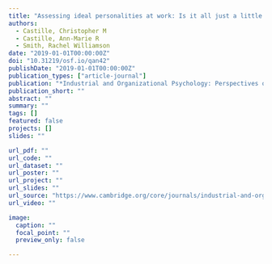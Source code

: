 ```yaml
---
title: "Assessing ideal personalities at work: Is it all just a little bit of history repeating?"
authors:
  - Castille, Christopher M
  - Castille, Ann-Marie R
  - Smith, Rachel Williamson
date: "2019-01-01T00:00:00Z"
doi: "10.31219/osf.io/qan42"
publishDate: "2019-01-01T00:00:00Z"
publication_types: ["article-journal"]
publication: "*Industrial and Organizational Psychology: Perspectives on Science and Practice*"
publication_short: ""
abstract: ""
summary: ""
tags: []
featured: false
projects: []
slides: ""

url_pdf: ""
url_code: ""
url_dataset: ""
url_poster: ""
url_project: ""
url_slides: ""
url_source: "https://www.cambridge.org/core/journals/industrial-and-organizational-psychology/article/abs/assessing-ideal-personalities-at-work-is-it-all-just-a-little-bit-of-history-repeating/FBC53D88B4820CF109D7B38D3FF07D15"
url_video: ""

image:
  caption: ""
  focal_point: ""
  preview_only: false

---
```

